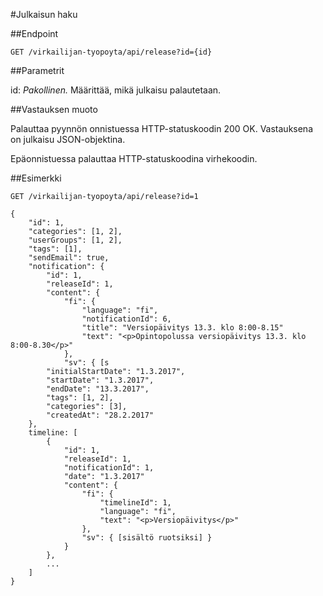 #Julkaisun haku

##Endpoint

`GET /virkailijan-tyopoyta/api/release?id={id}`

##Parametrit

id: *Pakollinen.*  Määrittää, mikä julkaisu palautetaan.

##Vastauksen muoto

Palauttaa pyynnön onnistuessa HTTP-statuskoodin 200 OK. Vastauksena on
julkaisu JSON-objektina.

Epäonnistuessa palauttaa HTTP-statuskoodina virhekoodin.

##Esimerkki

`GET /virkailijan-tyopoyta/api/release?id=1`

```
{
    "id": 1,
    "categories": [1, 2],
    "userGroups": [1, 2],
    "tags": [1],
    "sendEmail": true,
    "notification": {
        "id": 1,
        "releaseId": 1,
        "content": {
            "fi": {
                "language": "fi",
                "notificationId": 6,
                "title": "Versiopäivitys 13.3. klo 8:00-8.15"
                "text": "<p>Opintopolussa versiopäivitys 13.3. klo 8:00-8.30</p>"
            },
            "sv": { [s
        "initialStartDate": "1.3.2017",
        "startDate": "1.3.2017",
        "endDate": "13.3.2017",
        "tags": [1, 2],
        "categories": [3],
        "createdAt": "28.2.2017"
    },
    timeline: [
        {
            "id": 1,
            "releaseId": 1,
            "notificationId": 1,
            "date": "1.3.2017"
            "content": {
                "fi": {
                    "timelineId": 1,
                    "language": "fi",
                    "text": "<p>Versiopäivitys</p>"
                },
                "sv": { [sisältö ruotsiksi] }
            }
        },
        ...
    ]
}
```
